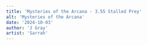 ```yaml
---
title: 'Mysteries of the Arcana - 3.55 Stalled Prey'
alt: 'Mysteries of the Arcana'
date: '2024-10-03'
author: 'J Gray'
artist: 'Sarrah'
---
```

